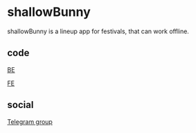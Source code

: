 # shallowBunny

shallowBunny is a lineup app for festivals, that can work offline.

## code

[BE](/be/README.md)

[FE](/fe/README.md)

## social

[Telegram group](https://t.me/shallowBunny)

